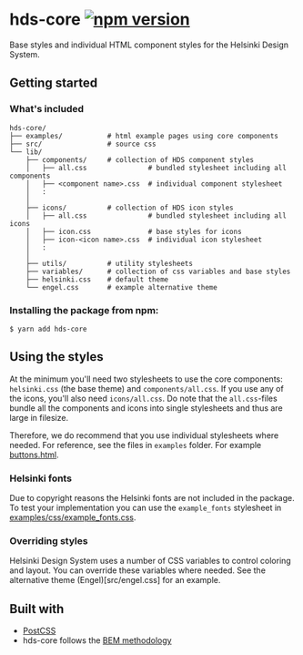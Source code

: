 # hds-core [![npm version](https://badge.fury.io/js/hds-core.svg)](https://www.npmjs.com/package/hds-core)

Base styles and individual HTML component styles for the Helsinki Design System.

## Getting started

### What's included

```
hds-core/
├── examples/           # html example pages using core components
├── src/                # source css
└── lib/
    ├── components/     # collection of HDS component styles
    │   ├── all.css               # bundled stylesheet including all components
    │   ├── <component name>.css  # individual component stylesheet
    │   :
    │
    ├── icons/          # collection of HDS icon styles
    │   ├── all.css               # bundled stylesheet including all icons
    │   ├── icon.css              # base styles for icons
    │   ├── icon-<icon name>.css  # individual icon stylesheet
    │   :
    │
    ├── utils/          # utility stylesheets
    ├── variables/      # collection of css variables and base styles
    ├── helsinki.css    # default theme
    └── engel.css       # example alternative theme
```

### Installing the package from npm:

```
$ yarn add hds-core
```

## Using the styles

At the minimum you'll need two stylesheets to use the core components: `helsinki.css` (the base theme) and `components/all.css`. If you use any of the icons, you'll also need `icons/all.css`. Do note that the `all.css`-files bundle all the components and icons into single stylesheets and thus are large in filesize.

Therefore, we do recommend that you use individual stylesheets where needed. For reference, see the files in `examples` folder. For example [buttons.html](examples/buttons.html).

### Helsinki fonts

Due to copyright reasons the Helsinki fonts are not included in the package. To test your implementation you can use the `example_fonts` stylesheet in [examples/css/example_fonts.css](examples/css/example_fonts.css).

### Overriding styles

Helsinki Design System uses a number of CSS variables to control coloring and layout. You can override these variables where needed. See the alternative theme (Engel)[src/engel.css] for an example.

## Built with

- [PostCSS](https://github.com/postcss/postcss)
- hds-core follows the [BEM methodology](http://getbem.com/)
